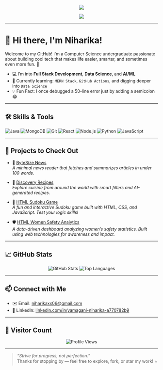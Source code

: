 <!-- Profile Header Banner -->
<p align="center">
  <img src="https://capsule-render.vercel.app/api?type=waving&color=0:8E2DE2,100:4A00E0&height=200&section=header&text=Niharika%20Yamagani&fontSize=40&fontColor=ffffff&animation=fadeIn" />
</p>

<!-- Typing Animation -->
<p align="center">
  <img src="https://readme-typing-svg.herokuapp.com?font=Fira+Code&size=22&pause=1000&color=F700FF&width=435&lines=Hi+I'm+Niharika!;Computer+Science+Undergrad;Full+Stack+Developer;AI+and+ML+Enthusiast" />
</p>

---

# 👋 Hi there, I'm Niharika!

Welcome to my GitHub! I'm a Computer Science undergraduate passionate about building cool tech that makes life easier, smarter, and sometimes even more fun. 🚀

- 💻 I’m into **Full Stack Development**, **Data Science**, and **AI/ML**
- 🌱 Currently learning: `MERN Stack`, `GitHub Actions`, and digging deeper into `Data Science`
- 💡 Fun Fact: I once debugged a 50-line error just by adding a semicolon 😂

---

## 🛠️ Skills & Tools

![Java](https://img.shields.io/badge/Java-ED8B00?style=for-the-badge&logo=java&logoColor=white)
![MongoDB](https://img.shields.io/badge/MongoDB-4DB33D?style=for-the-badge&logo=mongodb&logoColor=white)
![Git](https://img.shields.io/badge/Git-F05032?style=for-the-badge&logo=git&logoColor=white)
![React](https://img.shields.io/badge/React-20232A?style=for-the-badge&logo=react&logoColor=61DAFB)
![Node.js](https://img.shields.io/badge/Node.js-339933?style=for-the-badge&logo=nodedotjs&logoColor=white)
![Python](https://img.shields.io/badge/Python-14354C?style=for-the-badge&logo=python&logoColor=white)
![JavaScript](https://img.shields.io/badge/JavaScript-F7DF1E?style=for-the-badge&logo=javascript&logoColor=black)

---

## 📌 Projects to Check Out

- 📰 [ByteSize News](https://github.com/niharika996/bytesize-news)  
  *A minimal news reader that fetches and summarizes articles in under 100 words.*

- 🍲 [Discovery Recipes](https://github.com/niharika996/dishcovery-backend)  
  *Explore cuisine from around the world with smart filters and AI-generated recipes.*

- 🎯 [HTML Sudoku Game](https://github.com/niharika996/html-sudoku-game)  
  *A fun and interactive Sudoku game built with HTML, CSS, and JavaScript. Test your logic skills!*

- 🛡️ [HTML Women Safety Analytics](https://github.com/niharika996/html-women-safety-analytics)  
  *A data-driven dashboard analyzing women’s safety statistics. Built using web technologies for awareness and impact.*


---

## 📈 GitHub Stats

<p align="center">
  <img src="https://github-readme-stats.vercel.app/api?username=niharika996&show_icons=true&theme=radical" alt="GitHub Stats" />
  <img src="https://github-readme-stats.vercel.app/api/top-langs/?username=niharika996&layout=compact&theme=radical" alt="Top Languages" />
</p>

---

## 📫 Connect with Me

- ✉️ Email: [niharikaxx06@gmail.com](mailto:niharikaxx06@gmail.com)  
- 🔗 LinkedIn: [linkedin.com/in/yamagani-niharika-a770782b9](https://www.linkedin.com/in/yamagani-niharika-a770782b9)

---

## 👀 Visitor Count

<p align="center">
  <img src="https://komarev.com/ghpvc/?username=niharika996&label=Profile%20Views&color=brightgreen&style=flat" alt="Profile Views" />
</p>

---

> _“Strive for progress, not perfection.”_  
Thanks for stopping by — feel free to explore, fork, or star my work! ⭐
